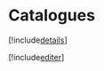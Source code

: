 # Catalogues

[!include[details](catalogues.details.autogen.md)]

[!include[editer](catalogues.editer.autogen.md)]













